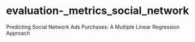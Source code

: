 # evaluation-_metrics_social_network
Predicting Social Network Ads Purchases: A Multiple Linear Regression Approach
